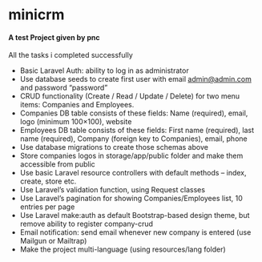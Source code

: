 # minicrm
#### A test Project given by pnc ####

All the tasks i completed successfully
 
* Basic Laravel Auth: ability to log in as administrator<br />
* Use database seeds to create first user with email admin@admin.com and password “password”<br />
* CRUD functionality (Create / Read / Update / Delete) for two menu items: Companies and Employees.<br />
* Companies DB table consists of these fields: Name (required), email, logo (minimum 100×100), website<br />
* Employees DB table consists of these fields: First name (required), last name (required), Company (foreign key to Companies), email, phone<br />
* Use database migrations to create those schemas above<br />
* Store companies logos in storage/app/public folder and make them accessible from public<br />
* Use basic Laravel resource controllers with default methods – index, create, store etc.<br />
* Use Laravel’s validation function, using Request classes<br />
* Use Laravel’s pagination for showing Companies/Employees list, 10 entries per page<br />
* Use Laravel make:auth as default Bootstrap-based design theme, but remove ability to register company-crud<br />
* Email notification: send email whenever new company is entered (use Mailgun or Mailtrap)<br />
* Make the project multi-language (using resources/lang folder)<br />
